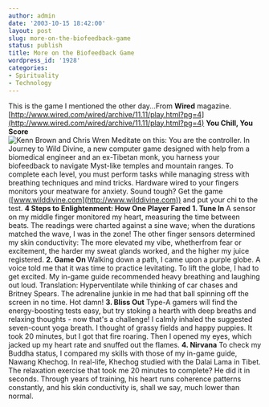 ```yaml
---
author: admin
date: '2003-10-15 18:42:00'
layout: post
slug: more-on-the-biofeedback-game
status: publish
title: More on the Biofeedback Game
wordpress_id: '1928'
categories:
- Spirituality
- Technology
---
```


This is the game I mentioned the other day...From **Wired** magazine.
[http://www.wired.com/wired/archive/11.11/play.html?pg=4](http://www.wired.com/wired/archive/11.11/play.html?pg=4)
**You Chill, You Score**\
 ![Kenn Brown and Chris
Wren](http://www.wired.com/wired/archive/11.11/images/PL_games_1.jpg)
Meditate on this: You are the controller. In Journey to Wild Divine, a
new computer game designed with help from a biomedical engineer and an
ex-Tibetan monk, you harness your biofeedback to navigate Myst-like
temples and mountain ranges. To complete each level, you must perform
tasks while managing stress with breathing techniques and mind tricks.
Hardware wired to your fingers monitors your meatware for anxiety. Sound
tough? Get the game ([www.wilddivine.com](http://www.wilddivine.com))
and put your chi to the test. **4 Steps to Enlightenment: How One Player
Fared** **1. Tune In** A sensor on my middle finger monitored my heart,
measuring the time between beats. The readings were charted against a
sine wave; when the durations matched the wave, I was in the zone! The
other finger sensors determined my skin conductivity: The more elevated
my vibe, whetherfrom fear or excitement, the harder my sweat glands
worked, and the higher my juice registered. **2. Game On** Walking down
a path, I came upon a purple globe. A voice told me that it was time to
practice levitating. To lift the globe, I had to get excited. My in-game
guide recommended heavy breathing and laughing out loud. Translation:
Hyperventilate while thinking of car chases and Britney Spears. The
adrenaline junkie in me had that ball spinning off the screen in no
time. Hot damn! **3. Bliss Out** Type-A gamers will find the
energy-boosting tests easy, but try stoking a hearth with deep breaths
and relaxing thoughts - now that's a challenge! I calmly inhaled the
suggested seven-count yoga breath. I thought of grassy fields and happy
puppies. It took 20 minutes, but I got that fire roaring. Then I opened
my eyes, which jacked up my heart rate and snuffed out the flames. **4.
Nirvana** To check my Buddha status, I compared my skills with those of
my in-game guide, Nawang Khechog. In real-life, Khechog studied with the
Dalai Lama in Tibet. The relaxation exercise that took me 20 minutes to
complete? He did it in seconds. Through years of training, his heart
runs coherence patterns constantly, and his skin conductivity is, shall
we say, much lower than normal.
